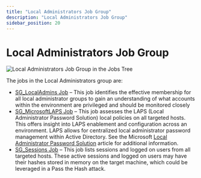 ```yaml
---
title: "Local Administrators Job Group"
description: "Local Administrators Job Group"
sidebar_position: 20
---
```


# Local Administrators Job Group

![Local Administrators Job Group in the Jobs Tree](/img/product_docs/accessanalyzer/12.0/solutions/windows/privilegedaccounts/localadministrators/jobstree.webp)

The jobs in the Local Administrators group are:

- [SG_LocalAdmins Job](/docs/accessanalyzer/12.0/solutions/windows/privilegedaccounts/localadministrators/sg_localadmins.md) – This job identifies the effective membership for all
  local administrator groups to gain an understanding of what accounts within the environment are
  privileged and should be monitored closely
- [SG_MicrosoftLAPS Job](/docs/accessanalyzer/12.0/solutions/windows/privilegedaccounts/localadministrators/sg_microsoftlaps.md) – This job assesses the LAPS (Local Administrator
  Password Solution) local policies on all targeted hosts. This offers insight into LAPS enablement
  and configuration across an environment. LAPS allows for centralized local administrator password
  management within Active Directory. See the Microsoft
  [Local Administrator Password Solution](https://learn.microsoft.com/en-us/previous-versions/mt227395(v=msdn.10))
  article for additional information.
- [SG_Sessions Job](/docs/accessanalyzer/12.0/solutions/windows/privilegedaccounts/localadministrators/sg_sessions.md) – This job lists sessions and logged on users from all targeted
  hosts. These active sessions and logged on users may have their hashes stored in memory on the
  target machine, which could be leveraged in a Pass the Hash attack.
